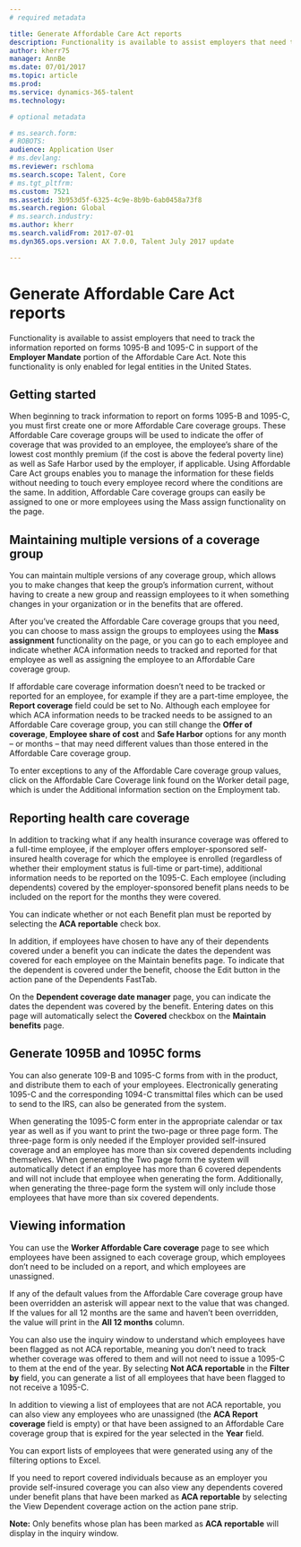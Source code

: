 ```yaml
---
# required metadata

title: Generate Affordable Care Act reports
description: Functionality is available to assist employers that need to track the information reported on forms 1095-B and 1095-C in support of the Employer Mandate portion of the Affordable Care Act. Note this functionality is only enabled for legal entities in the United States.
author: kherr75
manager: AnnBe
ms.date: 07/01/2017
ms.topic: article
ms.prod: 
ms.service: dynamics-365-talent
ms.technology: 

# optional metadata

# ms.search.form: 
# ROBOTS: 
audience: Application User
# ms.devlang: 
ms.reviewer: rschloma
ms.search.scope: Talent, Core
# ms.tgt_pltfrm: 
ms.custom: 7521
ms.assetid: 3b953d5f-6325-4c9e-8b9b-6ab0458a73f8
ms.search.region: Global
# ms.search.industry: 
ms.author: kherr
ms.search.validFrom: 2017-07-01
ms.dyn365.ops.version: AX 7.0.0, Talent July 2017 update

---
```

# Generate Affordable Care Act reports
Functionality is available to assist employers that need to track the information reported on forms 1095-B and 1095-C in support of the **Employer Mandate** portion of the Affordable Care Act. Note this functionality is only enabled for legal entities in the United States.

## Getting started
When beginning to track information to report on forms 1095-B and 1095-C, you must first create one or more Affordable Care coverage groups. These Affordable Care coverage groups will be used to indicate the offer of coverage that was provided to an employee, the employee’s share of the lowest cost monthly premium (if the cost is above the federal poverty line) as well as Safe Harbor used by the employer, if applicable. Using Affordable Care Act groups enables you to manage the information for these fields without needing to touch every employee record where the conditions are the same. In addition, Affordable Care coverage groups can easily be assigned to one or more employees using the Mass assign functionality on the page.

## Maintaining multiple versions of a coverage group
You can maintain multiple versions of any coverage group, which allows you to make changes that keep the group’s information current, without having to create a new group and reassign employees to it when something changes in your organization or in the benefits that are offered. 

After you’ve created the Affordable Care coverage groups that you need, you can choose to mass assign the groups to employees using the **Mass assignment** functionality on the page, or you can go to each employee and indicate whether ACA information needs to tracked and reported for that employee as well as assigning the employee to an Affordable Care coverage group.

If affordable care coverage information doesn’t need to be tracked or reported for an employee, for example if they are a part-time employee, the **Report coverage** field could be set to No. Although each employee for which ACA information needs to be tracked needs to be assigned to an Affordable Care coverage group, you can still change the **Offer of coverage**, **Employee share of cost** and **Safe Harbor** options for any month – or months – that may need different values than those entered in the Affordable Care coverage group.

To enter exceptions to any of the Affordable Care coverage group values, click on the Affordable Care Coverage link found on the Worker detail page, which is under the Additional information section on the Employment tab.

## Reporting health care coverage
In addition to tracking what if any health insurance coverage was offered to a full-time employee, if the employer offers employer-sponsored self-insured health coverage for which the employee is enrolled (regardless of whether their employment status is full-time or part-time), additional information needs to be reported on the 1095-C. Each employee (including dependents) covered by the employer-sponsored benefit plans needs to be included on the report for the months they were covered. 

You can indicate whether or not each Benefit plan must be reported by selecting the **ACA reportable** check box.

In addition, if employees have chosen to have any of their dependents covered under a benefit you can indicate the dates the dependent was covered for each employee on the Maintain benefits page. To indicate that the dependent is covered under the benefit, choose the Edit button in the action pane of the Dependents FastTab.

On the **Dependent coverage date manager** page, you can indicate the dates the dependent was covered by the benefit. Entering dates on this page will automatically select the **Covered** checkbox on the **Maintain benefits** page.

## Generate 1095B and 1095C forms
You can also generate 109-B and 1095-C forms from with in the product, and distribute them to each of your employees. Electronically generating 1095-C and the corresponding 1094-C transmittal files which can be used to send to the IRS, can also be generated from the system.  

When generating the 1095-C form enter in the appropriate calendar or tax year as well as if you want to print the two-page or three page form. The three-page form is only needed if the Employer provided self-insured coverage and an employee has more than six covered dependents including themselves. When generating the Two page form the system will automatically detect if an employee has more than 6 covered dependents and will not include that employee when generating the form. Additionally, when generating the three-page form the system will only include those employees that have more than six covered dependents.

## Viewing information
You can use the **Worker Affordable Care coverage** page to see which employees have been assigned to each coverage group, which employees don’t need to be included on a report, and which employees are unassigned.

If any of the default values from the Affordable Care coverage group have been overridden an asterisk will appear next to the value that was changed. If the values for all 12 months are the same and haven’t been overridden, the value will print in the **All 12 months** column.

You can also use the inquiry window to understand which employees have been flagged as not ACA reportable, meaning you don’t need to track whether coverage was offered to them and will not need to issue a 1095-C to them at the end of the year. By selecting **Not ACA reportable** in the **Filter by** field, you can generate a list of all employees that have been flagged to not receive a 1095-C.

In addition to viewing a list of employees that are not ACA reportable, you can also view any employees who are unassigned (the **ACA Report coverage** field is empty) or that have been assigned to an Affordable Care coverage group that is expired for the year selected in the **Year** field.

You can export lists of employees that were generated using any of the filtering options to
Excel.

If you need to report covered individuals because as an employer you provide self-insured coverage you can also view any dependents covered under benefit plans that have been marked as **ACA reportable** by selecting the View Dependent coverage action on the action pane strip.

**Note:** Only benefits whose plan has been marked as **ACA reportable** will display in the inquiry window.
